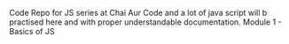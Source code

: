 Code Repo for JS series at Chai Aur Code and a lot of java script will b practised here and with proper understandable documentation.
Module 1 - Basics of JS